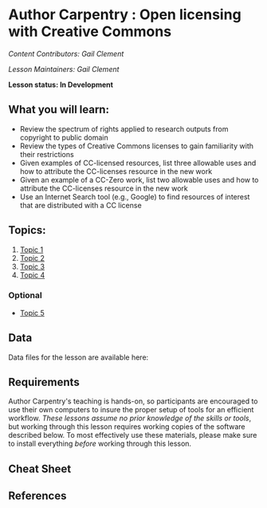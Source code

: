 Author Carpentry : Open licensing with Creative Commons
=======

*Content Contributors: Gail Clement*

*Lesson Maintainers: Gail Clement*

**Lesson status: In Development**

## What you will learn:
- Review the spectrum of rights applied to research outputs from copyright to
  public domain
- Review the types of Creative Commons licenses to gain familiarity with their
  restrictions
- Given examples of CC-licensed resources, list three allowable uses and how to
  attribute the CC-licenses resource in the new work
- Given an example of a CC-Zero work, list two allowable uses and how to
  attribute the CC-licenses resource in the new work
- Use an Internet Search tool (e.g., Google) to find resources of interest that
  are distributed with a CC license

## Topics:

1. [Topic 1](00-getting-started.html)
2. [Topic 2](01-working-with-openrefine.html)
3. [Topic 3](02-scripts.html)
4. [Topic 4](03-save-export.html)

### Optional
- [Topic 5](04-services.html)

## Data

Data files for the lesson are available here: 

## Requirements

Author Carpentry's teaching is hands-on, so participants are encouraged to use
their own computers to insure the proper setup of tools for an efficient
workflow.
*These lessons assume no prior knowledge of the skills or tools*, but working
through this lesson requires working copies of the software described below.
To most effectively use these materials, please make sure to install everything
*before* working through this lesson. 

## Cheat Sheet

## References

                   
